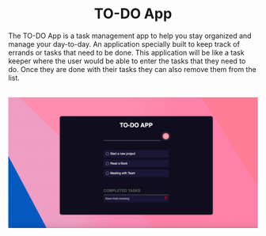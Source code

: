<h1 align="center">TO-DO App</h1>
<p>
The TO-DO App is a task management app to help you stay organized and manage your day-to-day. An application specially built to keep track of errands or tasks that need to be done. This application will be like a task keeper where the user would be able to enter the tasks that they need to do. Once they are done with their tasks they can also remove them from the list.</p>
<br/>
<img src="todo-app.png" alt="TO DO APP" />
